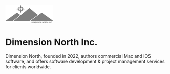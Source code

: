 <p align="left">
<img src="../img/Dimension%20North%20Logo.svg" width="150">
</p>

# Dimension North Inc.

Dimension North, founded in 2022, authors commercial Mac and iOS software, and offers software development & project management services for clients worldwide. 
